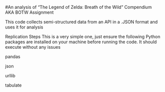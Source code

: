 #An analysis of “The Legend of Zelda: Breath of the Wild” Compendium
AKA BOTW Assignment

This code collects semi-structured data from an API in a .JSON format and uses it for analysis


Replication Steps
This is a very simple one, just ensure the following Python packages are installed on your machine before running the code. It should execute without any issues

pandas

json

urllib

tabulate

